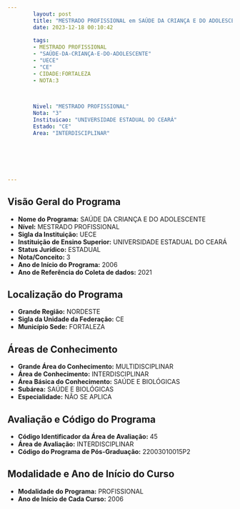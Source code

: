 ```yaml
---
        layout: post
        title: "MESTRADO PROFISSIONAL em SAÚDE DA CRIANÇA E DO ADOLESCENTE na UECE  "
        date: 2023-12-18 00:10:42
     
        tags:
        - MESTRADO PROFISSIONAL
        - "SAÚDE-DA-CRIANÇA-E-DO-ADOLESCENTE"
        - "UECE"
        - "CE"
        - CIDADE:FORTALEZA
        - NOTA:3
        
       

        Nivel: "MESTRADO PROFISSIONAL"
        Nota: "3"
        Instituicao: "UNIVERSIDADE ESTADUAL DO CEARÁ"
        Estado: "CE"
        Area: "INTERDISCIPLINAR"
        
        
        
        
        
        
---
```

## Visão Geral do Programa
- **Nome do Programa:** SAÚDE DA CRIANÇA E DO ADOLESCENTE
- **Nível:** MESTRADO PROFISSIONAL
- **Sigla da Instituição:** UECE
- **Instituição de Ensino Superior:** UNIVERSIDADE ESTADUAL DO CEARÁ
- **Status Jurídico:** ESTADUAL
- **Nota/Conceito:** 3
- **Ano de Início do Programa:** 2006
- **Ano de Referência do Coleta de dados:** 2021

## Localização do Programa
- **Grande Região:** NORDESTE
- **Sigla da Unidade da Federação:** CE
- **Município Sede:** FORTALEZA

## Áreas de Conhecimento
- **Grande Área do Conhecimento:** MULTIDISCIPLINAR
- **Área de Conhecimento:** INTERDISCIPLINAR
- **Área Básica do Conhecimento:** SAÚDE E BIOLÓGICAS
- **Subárea:** SAÚDE E BIOLÓGICAS
- **Especialidade:** NÃO SE APLICA

## Avaliação e Código do Programa
- **Código Identificador da Área de Avaliação:** 45
- **Área de Avaliação:** INTERDISCIPLINAR
- **Código do Programa de Pós-Graduação:** 22003010015P2


## Modalidade e Ano de Início do Curso
- **Modalidade do Programa:** PROFISSIONAL
- **Ano de Início de Cada Curso:** 2006
